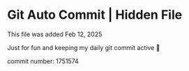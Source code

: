 # Git Auto Commit | Hidden File

This file was added Feb 12, 2025

Just for fun and keeping my daily git commit active 🤪

commit number: 1751574
